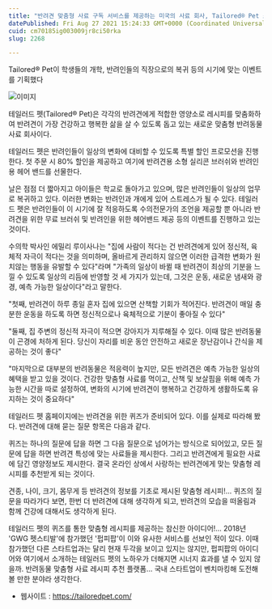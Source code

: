 ```yaml
---
title: "반려견 맞춤형 사료 구독 서비스를 제공하는 미국의 사료 회사, Tailored® Pet 소개"
datePublished: Fri Aug 27 2021 15:24:33 GMT+0000 (Coordinated Universal Time)
cuid: cm70185ig003009jr8ci50rka
slug: 2268

---
```



Tailored® Pet이 학생들의 개학, 반려인들의 직장으로의 복귀 등의 시기에 맞는 이벤트를 기획했다

![이미지](https://cdn.hashnode.com/res/hashnode/image/upload/v1739251144976/bc8ecbe6-27fb-4665-9bb0-7137bf2ddb7f.jpeg)

테일러드 펫(Tailored® Pet)은 각각의 반려견에게 적합한 영양소로 레시피를 맞춤화하여 반려견이 가장 건강하고 행복한 삶을 살 수 있도록 돕고 있는 새로운 맞춤형 반려동물 사료 회사이다.

테일러드 펫은 반려인들이 일상의 변화에 대비할 수 있도록 특별 할인 프로모션을 진행한다. 첫 주문 시 80% 할인을 제공하고 여기에 반려견용 소형 실리콘 브러쉬와 반려인용 헤어 밴드를 선물한다.

날은 점점 더 짧아지고 아이들은 학교로 돌아가고 있으며, 많은 반려인들이 일상의 업무로 복귀하고 있다. 이러한 변화는 반려인과 개에게 있어 스트레스가 될 수 있다. 테일러드 펫은 반려인들이 이 시기에 잘 적응하도록 수의전문가의 조언을 제공할 뿐 아니라 반려견을 위한 무료 브러쉬 및 반려인을 위한 헤어밴드 제공 등의 이벤트를 진행하고 있는 것이다.

수의학 박사인 에밀리 루이사나는 "집에 사람이 적다는 건 반려견에게 있어 정신적, 육체적 자극이 적다는 것을 의미하며, 올바르게 관리하지 않으면 이러한 급격한 변화가 원치않는 행동을 유발할 수 있다"라며 "가족의 일상이 바뀔 때 반려견이 최상의 기분을 느낄 수 있도록 일상의 리듬에 반영할 것 세 가지가 있는데, 그것은 운동, 새로운 냄새와 광경, 예측 가능한 일상이다"라고 말한다.

"첫째, 반려견이 하루 종일 혼자 집에 있으면 산책할 기회가 적어진다. 반려견이 매일 충분한 운동을 하도록 하면 정신적으로나 육체적으로 기분이 좋아질 수 있다"

"둘째, 집 주변의 정신적 자극이 적으면 강아지가 지루해질 수 있다. 이때 많은 반려동물이 곤경에 처하게 된다. 당신이 자리를 비운 동안 안전하고 새로운 장난감이나 간식을 제공하는 것이 좋다"

"마지막으로 대부분의 반려동물은 적응력이 높지만, 모든 반려견은 예측 가능한 일상의 혜택을 받고 있을 것이다. 건강한 맞춤형 사료를 먹이고, 산책 및 보살핌을 위해 예측 가능한 시간을 따로 설정하여, 변화의 시기에 반려견이 행복하고 건강하게 생활하도록 유지하는 것이 중요하다"

테일러드 펫 홈페이지에는 반려견을 위한 퀴즈가 준비되어 있다. 이를 실제로 따라해 봤다. 반려견에 대해 묻는 질문 항목은 다음과 같다.

퀴즈는 하나의 질문에 답을 하면 그 다음 질문으로 넘어가는 방식으로 되어있고, 모든 질문에 답을 하면 반려견 특성에 맞는 사료들을 제시한다. 그리고 반려견에게 필요한 사료에 담긴 영양정보도 제시한다. 결국 온라인 상에서 사랑하는 반려견에게 맞는 맞춤형 레시피를 추천받게 되는 것이다.

견종, 나이, 크기, 몸무게 등 반려견의 정보를 기초로 제시된 맞춤형 레시피!... 퀴즈의 질문을 따라가다 보면, 한번 더 반려견에 대해 생각하게 되고, 반려견의 모습을 떠올림과 함께 건강에 대해서도 생각하게 된다.

테일러드 펫의 퀴즈를 통한 맞춤형 레시피를 제공하는 참신한 아이디어!... 2018년 'GWG 펫스티발'에 참가했던 '펍피팝'이 이와 유사한 서비스를 선보인 적이 있다. 이때 참가했던 다른 스타트업과는 달리 현재 두각을 보이고 있지는 않지만, 펍피팝의 아이디어와 여기에서 소개하는 테일러드 펫의 노하우가 더해지면 시너지 효과를 낼 수 있지 않을까. 반려동물 맞춤형 사료 레시피 추천 플랫폼... 국내 스타트업이 벤치마킹해 도전해 볼 만한 분야라 생각한다.

- 웹사이트 : https://tailoredpet.com/